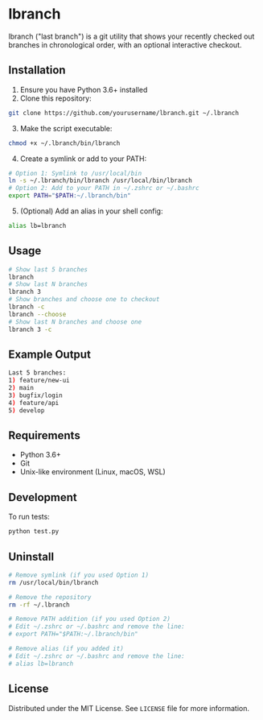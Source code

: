 # lbranch
lbranch ("last branch") is a git utility that shows your recently checked out branches in chronological order, with an optional interactive checkout.

## Installation
1. Ensure you have Python 3.6+ installed
2. Clone this repository:
```bash
git clone https://github.com/yourusername/lbranch.git ~/.lbranch
```
3. Make the script executable:
```bash
chmod +x ~/.lbranch/bin/lbranch
```
4. Create a symlink or add to your PATH:
```bash
# Option 1: Symlink to /usr/local/bin
ln -s ~/.lbranch/bin/lbranch /usr/local/bin/lbranch
# Option 2: Add to your PATH in ~/.zshrc or ~/.bashrc
export PATH="$PATH:~/.lbranch/bin"
```
5. (Optional) Add an alias in your shell config:
```bash
alias lb=lbranch
```

## Usage
```bash
# Show last 5 branches
lbranch
# Show last N branches
lbranch 3
# Show branches and choose one to checkout
lbranch -c
lbranch --choose
# Show last N branches and choose one
lbranch 3 -c
```

## Example Output
```bash
Last 5 branches:
1) feature/new-ui
2) main
3) bugfix/login
4) feature/api
5) develop
```

## Requirements
- Python 3.6+
- Git
- Unix-like environment (Linux, macOS, WSL)

## Development
To run tests:
```bash
python test.py
```

## Uninstall
```bash
# Remove symlink (if you used Option 1)
rm /usr/local/bin/lbranch

# Remove the repository
rm -rf ~/.lbranch

# Remove PATH addition (if you used Option 2)
# Edit ~/.zshrc or ~/.bashrc and remove the line:
# export PATH="$PATH:~/.lbranch/bin"

# Remove alias (if you added it)
# Edit ~/.zshrc or ~/.bashrc and remove the line:
# alias lb=lbranch
```

## License
Distributed under the MIT License. See `LICENSE` file for more information.